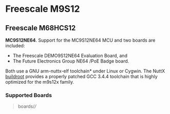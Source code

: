 Freescale M9S12
===============

Freescale M68HCS12
------------------

**MC9S12NE64**. Support for the MC9S12NE64 MCU and two boards are
included:

-   The Freescale DEMO9S12NE64 Evaluation Board, and
-   The Future Electronics Group NE64 /PoE Badge board.

Both use a GNU arm-nuttx-elf toolchain\* under Linux or Cygwin. The
NuttX [buildroot](https://bitbucket.org/nuttx/buildroot/downloads/)
provides a properly patched GCC 3.4.4 toolchain that is highly optimized
for the m9s12x family.

### Supported Boards

> boards/*/*
